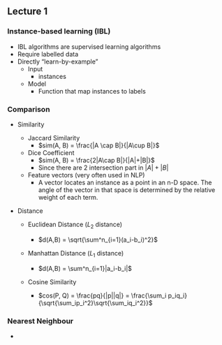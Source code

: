 ## Lecture 1

### Instance-based learning (IBL)

- IBL algorithms are supervised learning algorithms
- Require labelled data
- Directly “learn-by-example”
  - Input
    - instances
  - Model
    - Function that map instances to labels



### Comparison

- Similarity
  - Jaccard Similarity
    - $sim(A, B) = \frac{|A \cap B|}{|A\cup B|}​$
  - Dice Coefficient
    - $sim(A, B) = \frac{2|A\cap B|}{|A|+|B|}$
    - Since there are 2 intersection part in $|A| + |B|$
  - Feature vectors (very often used in NLP)
    - A vector locates an instance as a point in an n-D space. The angle of the vector in that space is determined by the relative weight of each term.

- Distance

  - Euclidean Distance ($L_2$ distance)

    - $d(A,B) = \sqrt{\sum^n_{i=1}(a_i-b_i)^2}​$

  - Manhattan Distance ($L_1​$ distance)

    - $d(A,B) = \sum^n_{i=1}|a_i-b_i|​$

  - Cosine Similarity

    - $cos(P, Q) = \frac{pq}{|p||q|} = \frac{\sum_i p_iq_i}{\sqrt{\sum_ip_i^2}\sqrt{\sum_iq_i^2}}$

      

### Nearest Neighbour

- 